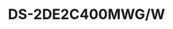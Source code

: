 ---
id: 3
title: "DS-2DE2C400MWG/W"
slug: "ptz-3"
subTitle: "4 MP Fixed Outdoor Smart Hybrid-light WiFi PT Network Camera"
category: "PTZ Camera"
imgCard: "/src/assets/images/ptzcamera/DS-2DE2C400MWGW/DS-2DE2C400MWGW-1.png"
imgAlt: "DS-2DE2C400MWG/W"
thumbnails: [
  "/src/assets/images/ptzcamera/DS-2DE2C400MWGW/DS-2DE2C400MWGW-1.png"
]
features: [
  "4 MP high-resolution imaging for clear surveillance",
  "Wi-Fi 6 support for fast and reliable connectivity",
  "Smart Hybrid Light with advanced long-range technology",
  "Built-in microphone and speaker for two-way audio",
  "Human detection and Auto-tracking Lite support",
  "IP66 water and dust resistance for outdoor durability",
]
rating: 4
reviewCount: 50
specifications: {
  Camera: {
    Image_Sensor: "1/2.7\" Progressive Scan CMOS",
    Max_Resolution: "2560 × 1440",
    Min_Illumination: "Color: 0.005 Lux @ (F1.6, AGC ON), B/W: 0.001Lux @(F1.6, AGC ON), 0 Lux with IR"
  },
  Lens: {
    Focal_Length: "2.8 mm, 4 mm",
    FOV: "2.8 mm, horizontal FOV 94°, vertical FOV 49°, diagonal FOV 114°; 4 mm, horizontal FOV 70°, vertical FOV 35°, diagonal FOV 85°",
    Aperture: "F1.6"
  },
  Video: {
    Main_Stream: "50 Hz: 20 fps (2560 × 1440, 1920 × 1080, 1280 × 720); 60 Hz: 20 fps (2560 × 1440, 1920 × 1080, 1280 × 720)",
    Sub_Stream: "50 Hz: 20 fps (768 x 432); 60 Hz: 20 fps (768 x 432)",
    Video_Compression: "H.265, H.264, MJPEG",
    Video_Bit_Rate: "32 Kbps to 8 Mbps",
    H264_Type: "Baseline Profile/Main Profile/High Profile",
    H265_Type: "Main Profile"
  },
  Audio: {
    Audio_Compression: "G.711ulaw/AAC-LC",
    Audio_Bit_Rate: "AAC-LC: 16 Kbps, 32 Kbps, 64 Kbps; G.711ulaw: 64 Kbps",
    Audio_Sampling_Rate: "8 kHz/16 kHz",
    Environment_Noise_Filtering: "Yes"
  }
}
---
